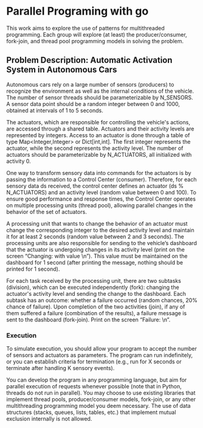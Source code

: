 # Parallel Programing with go

This work aims to explore the use of patterns for multithreaded programming. Each group will explore (at least) the producer/consumer, fork-join, and thread pool programming models in solving the problem.

## Problem Description: Automatic Activation System in Autonomous Cars

Autonomous cars rely on a large number of sensors (producers) to recognize the environment as well as the internal conditions of the vehicle. The number of sensor threads should be parameterizable by N_SENSORS. A sensor data point should be a random integer between 0 and 1000, obtained at intervals of 1 to 5 seconds.

The actuators, which are responsible for controlling the vehicle's actions, are accessed through a shared table. Actuators and their activity levels are represented by integers. Access to an actuator is done through a table of type Map<Integer,Integer> or Dict[int,int]. The first integer represents the actuator, while the second represents the activity level. The number of actuators should be parameterizable by N_ACTUATORS, all initialized with activity 0.

One way to transform sensory data into commands for the actuators is by passing the information to a Control Center (consumer). Therefore, for each sensory data ds received, the control center defines an actuator (ds % N_ACTUATORS) and an activity level (random value between 0 and 100). To ensure good performance and response times, the Control Center operates on multiple processing units (thread pool), allowing parallel changes in the behavior of the set of actuators.

A processing unit that wants to change the behavior of an actuator must change the corresponding integer to the desired activity level and maintain it for at least 2 seconds (random value between 2 and 3 seconds). The processing units are also responsible for sending to the vehicle’s dashboard that the actuator is undergoing changes in its activity level (print on the screen “Changing: <actuator> with value <activity level>\n”). This value must be maintained on the dashboard for 1 second (after printing the message, nothing should be printed for 1 second).

For each task received by the processing unit, there are two subtasks (division), which can be executed independently (fork): changing the actuator's activity level and sending the change to the dashboard. Each subtask has an outcome: whether a failure occurred (random chances, 20% chance of failure). Upon completion of the two activities (join), if any of them suffered a failure (combination of the results), a failure message is sent to the dashboard (fork-join). Print on the screen “Failure: <actuator>\n”. 

### Execution

To simulate execution, you should allow your program to accept the number of sensors and actuators as parameters. The program can run indefinitely, or you can establish criteria for termination (e.g., run for X seconds or terminate after handling K sensory events).

You can develop the program in any programming language, but aim for parallel execution of requests whenever possible (note that in Python, threads do not run in parallel). You may choose to use existing libraries that implement thread pools, producer/consumer models, fork-join, or any other multithreading programming model you deem necessary. The use of data structures (stacks, queues, lists, tables, etc.) that implement mutual exclusion internally is not allowed.
